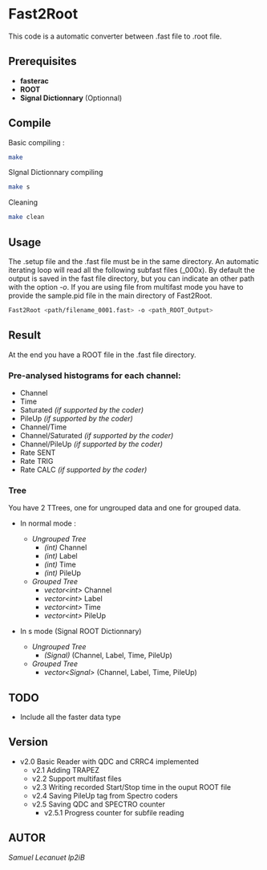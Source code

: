 # Fast2Root

This code is a automatic converter between .fast file to .root file.
## Prerequisites
- **fasterac**
- **ROOT**
- **Signal Dictionnary** (Optionnal)

## Compile

Basic compiling : 
```bash
make
```

SIgnal Dictionnary compiling
```bash
make s
```

Cleaning 
```bash
make clean
```

## Usage
The .setup file and the .fast file must be in the same directory. An automatic iterating loop will read all the following subfast files (_000x). By default the output is saved in the fast file directory, but you can indicate an other path with the option *-o*. If you are using file from multifast mode you have to provide the sample.pid file in the main directory of Fast2Root.

```bash
Fast2Root <path/filename_0001.fast> -o <path_ROOT_Output>
```

## Result
At the end you have a ROOT file in the .fast file directory. 

### Pre-analysed histograms for each channel:
 - Channel
 - Time
 - Saturated *(if supported by the coder)*
 - PileUp *(if supported by the coder)*
 - Channel/Time
 - Channel/Saturated *(if supported by the coder)*
 - Channel/PileUp *(if supported by the coder)*
 - Rate SENT
 - Rate TRIG
 - Rate CALC *(if supported by the coder)*

### Tree
You have 2 TTrees, one for ungrouped data and one for grouped data.

- In normal mode : 
    - *Ungrouped Tree*
        - *(int)* Channel 
        - *(int)* Label
        - *(int)* Time
        - *(int)* PileUp
    - *Grouped Tree*
        - *vector\<int>* Channel
        - *vector\<int>* Label
        - *vector\<int>* Time
        - *vector\<int>* PileUp

- In s mode (Signal ROOT Dictionnary)
    - *Ungrouped Tree*
        - *(Signal)* (Channel, Label, Time, PileUp)
    - *Grouped Tree*
        - *vector\<Signal>* (Channel, Label, Time, PileUp)


## TODO
- Include all the faster data type

## Version
- v2.0 Basic Reader with QDC and CRRC4 implemented
    - v2.1 Adding TRAPEZ
    - v2.2 Support multifast files
    - v2.3 Writing recorded Start/Stop time in the ouput ROOT file
    - v2.4 Saving PileUp tag from Spectro coders
    - v2.5 Saving QDC and SPECTRO counter
        - v2.5.1 Progress counter for subfile reading 


## AUTOR
*Samuel Lecanuet lp2iB*
